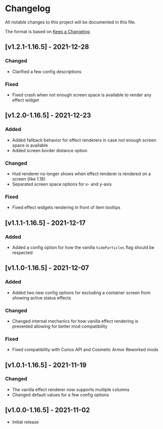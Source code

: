 # Changelog
All notable changes to this project will be documented in this file.

The format is based on [Keep a Changelog].

## [v1.2.1-1.16.5] - 2021-12-28
### Changed
- Clarified a few config descriptions
### Fixed
- Fixed crash when not enough screen space is available to render any effect widget

## [v1.2.0-1.16.5] - 2021-12-23
### Added
- Added fallback behavior for effect renderers in case not enough screen space is available
- Added screen border distance option
### Changed
- Hud renderer no longer shows when effect renderer is rendered on a screen (like 1.18)
- Separated screen space options for x- and y-axis
### Fixed
- Fixed effect widgets rendering in front of item tooltips

## [v1.1.1-1.16.5] - 2021-12-17
### Added
- Added a config option for how the vanilla `hideParticles` flag should be respected

## [v1.1.0-1.16.5] - 2021-12-07
### Added
- Added two new config options for excluding a container screen from showing active status effects
### Changed
- Changed internal mechanics for how vanilla effect rendering is prevented allowing for better mod compatibility
### Fixed
- Fixed compatibility with Curios API and Cosmetic Armor Reworked mods

## [v1.0.1-1.16.5] - 2021-11-19
### Changed
- The vanilla effect renderer now supports multiple columns
- Changed default values for a few config options

## [v1.0.0-1.16.5] - 2021-11-02
- Initial release

[Keep a Changelog]: https://keepachangelog.com/en/1.0.0/
[Puzzles Lib]: https://www.curseforge.com/minecraft/mc-mods/puzzles-lib